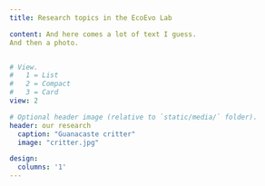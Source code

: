 ```yaml
---
title: Research topics in the EcoEvo Lab

content: And here comes a lot of text I guess.
And then a photo. 


# View.
#   1 = List
#   2 = Compact
#   3 = Card
view: 2

# Optional header image (relative to `static/media/` folder).
header: our research
  caption: "Guanacaste critter"
  image: "critter.jpg"

design:
  columns: '1'
---
```


